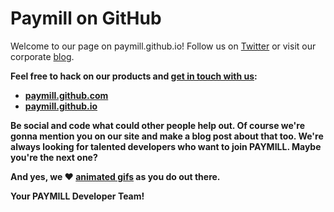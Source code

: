 Paymill on GitHub
=================

Welcome to our page on paymill.github.io! Follow us on <a href="https://twitter.com/paymill" title="PAYMILL Twitter" target="_blank">Twitter</a> or visit our corporate <a href="https://blog.paymill.com" title="PAYMILL Blog" target="_blank">blog</a>.

<strong>Feel free to hack on our products and <a href="mailto:support@paymill.de">get in touch with us</a>:<strong>

<ul>
<li><a href="https://paymill.github.com" title="Github.io" target="_blank">paymill.github.com</a></li>
<li><a href="https://paymill.github.io" title="Github.io" target="_blank">paymill.github.io</a></li>
</ul>

<quote>Be social and code what could other people help out. Of course we're gonna mention you on our site and make a blog post about that too. 
We're always <strong>looking for talented developers</strong> who want to join PAYMILL. Maybe you're the next one?</quote>

And yes, we &hearts; <a href="http://i.imgur.com/lK0u8HS.gif" title="PAYMILL gifs" target="_blank">animated gifs</a> as you do out there.

Your PAYMILL Developer Team!
